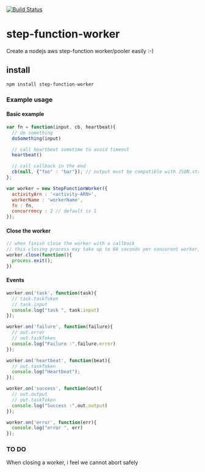[![Build Status](https://travis-ci.org/piercus/step-function-worker.svg?branch=master)](https://travis-ci.org/piercus/step-function-worker)
# step-function-worker
Create a nodejs aws step-function worker/pooler easily :-)

## install

```
npm install step-function-worker
```

### Example usage

#### Basic example

```javascript
var fn = function(input, cb, heartbeat){
  // do something
  doSomething(input)

  // call heartbeat sometime to avoid timeout
  heartbeat()

  // call callback in the end
  cb(null, {"foo" : "bar"}); // output must be compatible with JSON.stringify
};

var worker = new StepFunctionWorker({
  activityArn : '<activity-ARN>',
  workerName : 'workerName',
  fn : fn,
  concurrency : 2 // default is 1
});
```

#### Close the worker

```javascript
// when finish close the worker with a callback
// this closing process may take up to 60 seconds per concurent worker, to close all connections smoothly without loosing any task
worker.close(function(){
  process.exit();
})
```

#### Events


```javascript
worker.on('task', function(task){
  // task.taskToken
  // task.input
  console.log("task ", task.input)
});

worker.on('failure', function(failure){
  // out.error
  // out.taskToken
  console.log("Failure :",failure.error)
});

worker.on('heartbeat', function(beat){
  // out.taskToken
  console.log("Heartbeat");
});

worker.on('success', function(out){
  // out.output
  // out.taskToken
  console.log("Success :",out.output)
});

worker.on('error', function(err){
  console.log("error ", err)
});
```

### TO DO

When closing a worker, i feel we cannot abort safely
